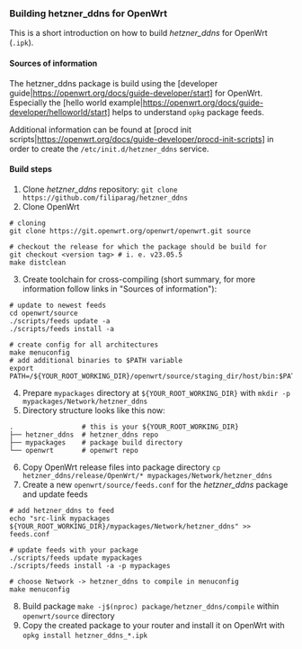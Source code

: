 ### Building hetzner_ddns for OpenWrt
This is a short introduction on how to build *hetzner_ddns* for OpenWrt (`.ipk`).

#### Sources of information
The hetzner_ddns package is build using the [developer guide|https://openwrt.org/docs/guide-developer/start] for OpenWrt.
Especially the [hello world example|https://openwrt.org/docs/guide-developer/helloworld/start] helps to understand `opkg` package feeds.

Additional information can be found at [procd init scripts|https://openwrt.org/docs/guide-developer/procd-init-scripts] in order to create the `/etc/init.d/hetzner_ddns` service.

#### Build steps
1. Clone *hetzner_ddns* repository: `git clone https://github.com/filiparag/hetzner_ddns`
2. Clone OpenWrt
```shell
# cloning
git clone https://git.openwrt.org/openwrt/openwrt.git source

# checkout the release for which the package should be build for
git checkout <version tag> # i. e. v23.05.5
make distclean
```
3. Create toolchain for cross-compiling (short summary, for more information follow links in "Sources of information"):
```shell
# update to newest feeds
cd openwrt/source
./scripts/feeds update -a
./scripts/feeds install -a

# create config for all architectures
make menuconfig
# add additional binaries to $PATH variable
export PATH=/${YOUR_ROOT_WORKING_DIR}/openwrt/source/staging_dir/host/bin:$PATH
```
4. Prepare `mypackages` directory at `${YOUR_ROOT_WORKING_DIR}` with `mkdir -p mypackages/Network/hetzner_ddns`
5. Directory structure looks like this now:
```shell
.                 # this is your ${YOUR_ROOT_WORKING_DIR}
├── hetzner_ddns  # hetzner_ddns repo
├── mypackages    # package build directory
└── openwrt       # openwrt repo
```
6. Copy OpenWrt release files into package directory `cp hetzner_ddns/release/OpenWrt/* mypackages/Network/hetzner_ddns`
7. Create a new `openwrt/source/feeds.conf` for the *hetzner_ddns* package and update feeds
```shell
# add hetzner_ddns to feed
echo "src-link mypackages ${YOUR_ROOT_WORKING_DIR}/mypackages/Network/hetzner_ddns" >> feeds.conf

# update feeds with your package
./scripts/feeds update mypackages
./scripts/feeds install -a -p mypackages

# choose Network -> hetzner_ddns to compile in menuconfig
make menuconfig
```
8. Build package `make -j$(nproc) package/hetzner_ddns/compile` within `openwrt/source` directory
9. Copy the created package to your router and install it on OpenWrt with `opkg install hetzner_ddns_*.ipk`


